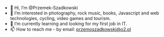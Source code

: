 - 👋 Hi, I’m @Przemek-Szadkowski
- 👀 I’m interested in photography, rock music, books, Javascript and web technologies, cycling, video games and tourism.
- 🌱 I’m currently learning and looking for my first job in IT.
- 📫 How to reach me - by email: przemoszadkowski@o2.pl

<!---
Przemek-Szadkowski/Przemek-Szadkowski is a ✨ special ✨ repository because its `README.md` (this file) appears on your GitHub profile.
You can click the Preview link to take a look at your changes.
--->
